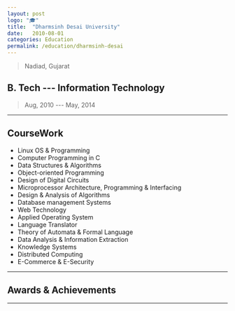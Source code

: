 ```yaml
---
layout: post
logo: "🎓"
title:  "Dharmsinh Desai University"
date:   2010-08-01
categories: Education
permalink: /education/dharmsinh-desai
---
```

> Nadiad, Gujarat

## B. Tech --- Information Technology
> Aug, 2010 --- May, 2014

---
## CourseWork

- Linux OS & Programming
- Computer Programming in C
- Data Structures & Algorithms
- Object-oriented Programming
- Design of Digital Circuits
- Microprocessor Architecture, Programming & Interfacing
- Design & Analysis of Algorithms
- Database management Systems
- Web Technology
- Applied Operating System
- Language Translator
- Theory of Automata & Formal Language
- Data Analysis & Information Extraction
- Knowledge Systems
- Distributed Computing
- E-Commerce & E-Security

---
## Awards & Achievements
---